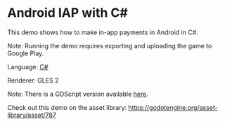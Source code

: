 # Android IAP with C#

This demo shows how to make in-app payments in Android in C#.

Note: Running the demo requires exporting and uploading the game to Google Play.

Language: [C#](https://docs.godotengine.org/en/latest/tutorials/scripting/c_sharp/index.html)

Renderer: GLES 2

Note: There is a GDScript version available
[here](https://github.com/godotengine/godot-demo-projects/tree/master/mobile/android_iap).

Check out this demo on the asset library: https://godotengine.org/asset-library/asset/787

